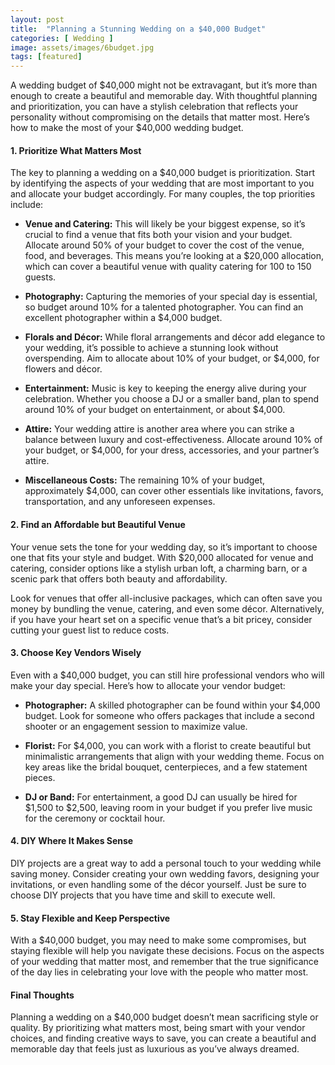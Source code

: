 ```yaml
---
layout: post
title:  "Planning a Stunning Wedding on a $40,000 Budget"
categories: [ Wedding ]
image: assets/images/6budget.jpg
tags: [featured]
---
```

  
A wedding budget of $40,000 might not be extravagant, but it’s more than enough to create a beautiful and memorable day. With thoughtful planning and prioritization, you can have a stylish celebration that reflects your personality without compromising on the details that matter most. Here’s how to make the most of your $40,000 wedding budget.

#### 1. Prioritize What Matters Most

The key to planning a wedding on a $40,000 budget is prioritization. Start by identifying the aspects of your wedding that are most important to you and allocate your budget accordingly. For many couples, the top priorities include:

- **Venue and Catering:** This will likely be your biggest expense, so it’s crucial to find a venue that fits both your vision and your budget. Allocate around 50% of your budget to cover the cost of the venue, food, and beverages. This means you’re looking at a $20,000 allocation, which can cover a beautiful venue with quality catering for 100 to 150 guests.

- **Photography:** Capturing the memories of your special day is essential, so budget around 10% for a talented photographer. You can find an excellent photographer within a $4,000 budget.

- **Florals and Décor:** While floral arrangements and décor add elegance to your wedding, it’s possible to achieve a stunning look without overspending. Aim to allocate about 10% of your budget, or $4,000, for flowers and décor.

- **Entertainment:** Music is key to keeping the energy alive during your celebration. Whether you choose a DJ or a smaller band, plan to spend around 10% of your budget on entertainment, or about $4,000.

- **Attire:** Your wedding attire is another area where you can strike a balance between luxury and cost-effectiveness. Allocate around 10% of your budget, or $4,000, for your dress, accessories, and your partner’s attire.

- **Miscellaneous Costs:** The remaining 10% of your budget, approximately $4,000, can cover other essentials like invitations, favors, transportation, and any unforeseen expenses.

#### 2. Find an Affordable but Beautiful Venue

Your venue sets the tone for your wedding day, so it’s important to choose one that fits your style and budget. With $20,000 allocated for venue and catering, consider options like a stylish urban loft, a charming barn, or a scenic park that offers both beauty and affordability.

Look for venues that offer all-inclusive packages, which can often save you money by bundling the venue, catering, and even some décor. Alternatively, if you have your heart set on a specific venue that’s a bit pricey, consider cutting your guest list to reduce costs.

#### 3. Choose Key Vendors Wisely

Even with a $40,000 budget, you can still hire professional vendors who will make your day special. Here’s how to allocate your vendor budget:

- **Photographer:** A skilled photographer can be found within your $4,000 budget. Look for someone who offers packages that include a second shooter or an engagement session to maximize value.
  
- **Florist:** For $4,000, you can work with a florist to create beautiful but minimalistic arrangements that align with your wedding theme. Focus on key areas like the bridal bouquet, centerpieces, and a few statement pieces.
  
- **DJ or Band:** For entertainment, a good DJ can usually be hired for $1,500 to $2,500, leaving room in your budget if you prefer live music for the ceremony or cocktail hour.

#### 4. DIY Where It Makes Sense

DIY projects are a great way to add a personal touch to your wedding while saving money. Consider creating your own wedding favors, designing your invitations, or even handling some of the décor yourself. Just be sure to choose DIY projects that you have time and skill to execute well.

#### 5. Stay Flexible and Keep Perspective

With a $40,000 budget, you may need to make some compromises, but staying flexible will help you navigate these decisions. Focus on the aspects of your wedding that matter most, and remember that the true significance of the day lies in celebrating your love with the people who matter most.

#### Final Thoughts

Planning a wedding on a $40,000 budget doesn’t mean sacrificing style or quality. By prioritizing what matters most, being smart with your vendor choices, and finding creative ways to save, you can create a beautiful and memorable day that feels just as luxurious as you’ve always dreamed.